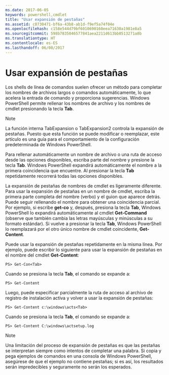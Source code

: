 ```yaml
---
ms.date: 2017-06-05
keywords: powershell,cmdlet
title: "Usar expansión de pestañas"
ms.assetid: c8730471-bf6a-43b8-ab1d-f9ef5a74f04e
ms.openlocfilehash: c158e544d79bf6010690160eea71630a1981e8a5
ms.sourcegitcommit: 598b7835046577841aea2211d613bb8513271a8b
ms.translationtype: HT
ms.contentlocale: es-ES
ms.lasthandoff: 06/08/2017
---
```

# <a name="using-tab-expansion"></a>Usar expansión de pestañas
Los shells de línea de comandos suelen ofrecer un método para completar los nombres de archivos largos o comandos automáticamente, lo que acelera la entrada de comando y proporciona sugerencias. Windows PowerShell permite rellenar los nombres de archivo y los nombres de cmdlet presionando la tecla **Tab**.

> [!NOTE]
> La función interna TabExpansion o TabExpansion2 controla la expansión de pestañas. Puesto que esta función se puede modificar o reemplazar, este artículo es una guía para el comportamiento de la configuración predeterminada de Windows PowerShell.

Para rellenar automáticamente un nombre de archivo o una ruta de acceso desde las opciones disponibles, escriba parte del nombre y presione la tecla **Tab**. Windows PowerShell expandirá automáticamente el nombre a la primera coincidencia que encuentre. Al presionar la tecla **Tab** repetidamente recorrerá todas las opciones disponibles.

La expansión de pestañas de nombres de cmdlet es ligeramente diferente. Para usar la expansión de pestañas en un nombre de cmdlet, escriba la primera parte completa del nombre (verbo) y el guion que aparece detrás. Puede seguir rellenando el nombre para obtener una coincidencia parcial. Por ejemplo, si escribe **get-co** y, después, presiona la tecla **Tab**, Windows PowerShell lo expandirá automáticamente al cmdlet **Get-Command** (observe que también cambia las letras mayúsculas y minúsculas a su formato estándar). Si vuelve a presionar la tecla **Tab**, Windows PowerShell lo reemplazará por el otro único nombre de cmdlet coincidente, **Get-Content**.

Puede usar la expansión de pestañas repetidamente en la misma línea. Por ejemplo, puede escribir lo siguiente para usar la expansión de pestañas en el nombre del cmdlet **Get-Content**:

```
PS> Get-Con<Tab>
```

Cuando se presiona la tecla **Tab**, el comando se expande a:

```
PS> Get-Content
```

Luego, puede especificar parcialmente la ruta de acceso al archivo de registro de instalación activa y volver a usar la expansión de pestañas:

```
PS> Get-Content c:\windows\acts<Tab>
```

Cuando se presiona la tecla **Tab**, el comando se expande a:

```
PS> Get-Content C:\windows\actsetup.log
```

> [!NOTE]
> Una limitación del proceso de expansión de pestañas es que las pestañas se interpretan siempre como intentos de completar una palabra. Si copia y pega ejemplos de comandos en una consola de Windows PowerShell, asegúrese de que el ejemplo no contiene pestañas; si es así, los resultados serán impredecibles y seguramente no serán los esperados.

